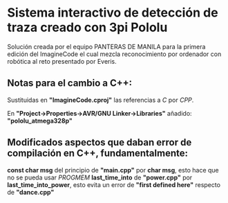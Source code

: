 # Sistema interactivo de detección de traza creado con 3pi Pololu
Solución creada por el equipo PANTERAS DE MANILA para la primera edición del ImagineCode el cual mezcla reconocimiento por ordenador con robótica al reto presentado por Everis.


## Notas para el cambio a C++:
Sustituidas en **"ImagineCode.cproj"** las referencias a *C* por *CPP*.

En **"Project->Properties->AVR/GNU Linker->Libraries"** añadido: **"pololu_atmega328p"**


## Modificados aspectos que daban error de compilación en C++, fundamentalmente:
**const char msg** del principio de **"main.cpp"** por  **char msg**, esto hace que no se pueda usar *PROGMEM*
**last_time_into** de **"power.cpp"** por **last_time_into_power**, esto evita un error de **"first defined here"** respecto de **"dance.cpp"**
